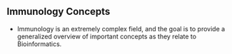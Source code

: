## Immunology Concepts

* Immunology is an extremely complex field, and the goal is to provide a generalized overview of important concepts as they relate to Bioinformatics.
